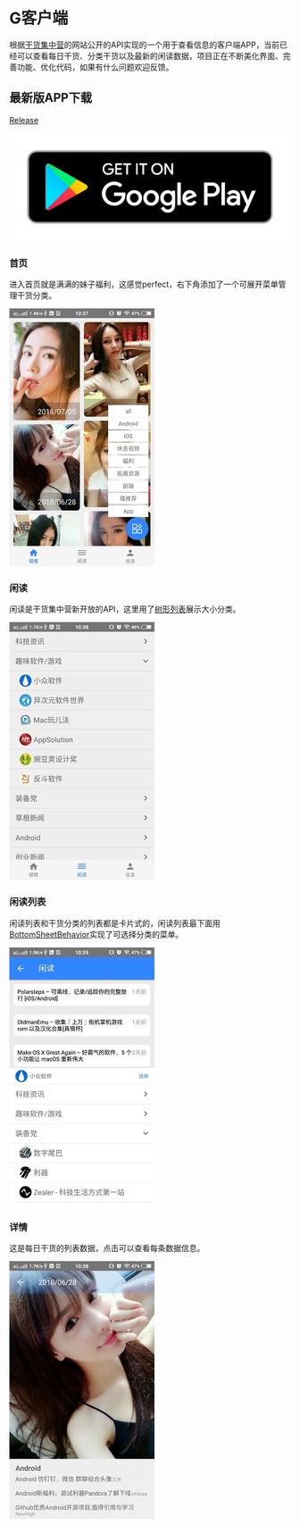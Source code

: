# G客户端
根据[干货集中营](http://gank.io)的网站公开的API实现的一个用于查看信息的客户端APP，当前已经可以查看每日干货、分类干货以及最新的闲读数据，项目正在不断美化界面、完善功能、优化代码，如果有什么问题欢迎反馈。

## 最新版APP下载
[Release](https://github.com/q1113225201/GClient/releases/latest)

<a href="https://play.google.com/store/apps/details?id=com.sjl.gankapp" target="_blank"><img src="images/google.png"/></a>

### 首页
进入首页就是满满的妹子福利，这感觉perfect，右下角添加了一个可展开菜单管理干货分类。

![image](images/index.jpg)

### 闲读
闲读是干货集中营新开放的API，这里用了[树形列表](https://github.com/q1113225201/TreeView)展示大小分类。

![image](images/casual.jpg)

### 闲读列表
闲读列表和干货分类的列表都是卡片式的，闲读列表最下面用[BottomSheetBehavior](https://developer.android.com/reference/android/support/design/widget/BottomSheetBehavior)实现了可选择分类的菜单。

![image](images/casual_list.jpg)

### 详情
这是每日干货的列表数据，点击可以查看每条数据信息。

![image](images/detail.jpg)

